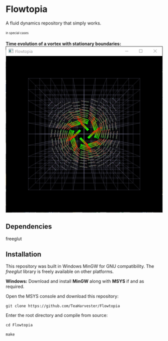 Flowtopia
========
A fluid dynamics repository that simply works.

<sub><sup>in special cases<sup><sub>

__Time evolution of a vortex with stationary boundaries:__ 
![](images/vortex.gif)

Dependencies
-------- 
freeglut

Installation
--------
This repository was built in Windows MinGW for GNU compatibility. The _freeglut_ library is freely available on other platforms.

**Windows:**
Download and install **MinGW** along with **MSYS** if and as required.

Open the MSYS console and download this repository:
```
git clone https://github.com/TeaHarvester/Flowtopia
```
Enter the root directory and compile from source:
```
cd Flowtopia
```
```
make
```